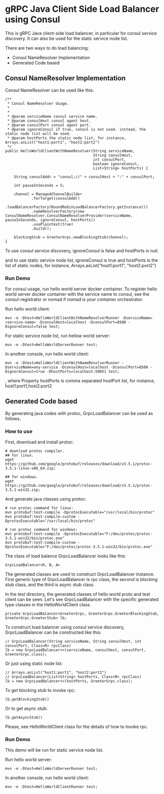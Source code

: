 # gRPC Java Client Side Load Balancer using Consul

This is gRPC Java client-side load balancer, in particular for consul service discovery.
It can also be used for the static service node list.

There are two ways to do load balancing:
- Consul NameResolver Implementation
- Generated Code based

## Consul NameResolver Implementation
Consul NameResolver can be used like this:

    /**
     * Consul NameResolver Usage.
     *
     *
     * @param serviceName consul service name.
     * @param consulHost consul agent host.
     * @param consulPort consul agent port.
     * @param ignoreConsul if true, consul is not used. instead, the static node list will be used.
     * @param hostPorts the static node list, for instance, Arrays.asList("host1:port1", "host2:port2")
     */
    public HelloWorldClientWithNameResolver(String serviceName, 
                                            String consulHost, 
                                            int consulPort, 
                                            boolean ignoreConsul, 
                                            List<String> hostPorts) {

        String consulAddr = "consul://" + consulHost + ":" + consulPort;

        int pauseInSeconds = 5;

        channel = ManagedChannelBuilder
                .forTarget(consulAddr)
                .loadBalancerFactory(RoundRobinLoadBalancerFactory.getInstance())
                .nameResolverFactory(new ConsulNameResolver.ConsulNameResolverProvider(serviceName, pauseInSeconds, ignoreConsul, hostPorts))
                .usePlaintext(true)
                .build();

        blockingStub = GreeterGrpc.newBlockingStub(channel);
    }
    
To use consul service discovery, ignoreConsul is false and hostPorts is null.

and to use static service node list, ignoreConsul is true and hostPorts is the list of static nodes, for instance, Arrays.asList("host1:port1", "host2:port2")


  
### Run Demo
For consul usage, run hello world server docker container.
To register hello world server docker container with the service name to consul, see the consul-registrator or nomad if nomad is your container orchestrator.
    
Run hello world client:

    mvn -e -Dtest=HelloWorldClientWithNameResolverRunner -DserviceName=<service-name> -DconsulHost=localhost -DconsulPort=8500 -DignoreConsul=false test;
    

For static service node list, run hellow world server:

    mvn -e -Dtest=HelloWorldServerRunner test;
    
    
In another console, run hello world client:

    mvn -e -Dtest=HelloWorldClientWithNameResolverRunner -DserviceName=any-service -DconsulHost=localhost -DconsulPort=8500 -DignoreConsul=true -DhostPorts=localhost:50051 test;

, where Property hostPorts is comma separated hostPort list, for instance, host1:port1,host2:port2


## Generated Code based    
By generating java codes with protoc, GrpcLoadBalancer can be used as follows.

### How to use
First, download and install protoc:

    # download protoc compiler.
    ## for linux.
    wget https://github.com/google/protobuf/releases/download/v3.5.1/protoc-3.5.1-linux-x86_64.zip;
 
    ## for windows.
    wget https://github.com/google/protobuf/releases/download/v3.5.1/protoc-3.5.1-win32.zip;


And generate java classes using protoc:

    # run protoc command for linux:
    mvn protobuf:test-compile -DprotocExecutable="/usr/local/bin/protoc"
    mvn protobuf:test-compile-custom -DprotocExecutable="/usr/local/bin/protoc"
            
    # run protoc command for windows:
    mvn protobuf:test-compile -DprotocExecutable="F:/dev/protoc/protoc-3.5.1-win32/bin/protoc.exe"
    mvn protobuf:test-compile-custom -DprotocExecutable="F:/dev/protoc/protoc-3.5.1-win32/bin/protoc.exe"

The class of load balance GrpcLoadBalancer looks like this:

    GrpcLoadBalancer<R, B, A>
    
The generated classes are used to construct GrpcLoadBalancer instance.
First generic type of GrpcLoadBalancer is rpc class, the second is blocking stub class, and the third is async stub class.

In the test directory, the generated classes of hello world proto and test client can be seen.
Let's see GrpcLoadBalancer with the specific generated type classes in the HelloWorldClient class.

    private GrpcLoadBalancer<GreeterGrpc, GreeterGrpc.GreeterBlockingStub, GreeterGrpc.GreeterStub> lb;
    
To construct load balancer using consul service discovery, GrpcLoadBalancer can be constructed like this:
 
    // GrpcLoadBalancer(String serviceName, String consulHost, int consulPort, Class<R> rpcClass)
    lb = new GrpcLoadBalancer<>(serviceName, consulHost, consulPort, GreeterGrpc.class);
    
Or just using static node list:

    // Arrays.asList("host1:port1", "host2:port2")
    // GrpcLoadBalancer(List<String> hostPorts, Class<R> rpcClass)
    lb = new GrpcLoadBalancer<>(hostPorts, GreeterGrpc.class);
 

To get blocking stub to invoke rpc:

    lb.getBlockingStub()
    
Or to get async stub:

    lb.getAsyncStub()
   
Please, see HelloWorldClient class for the details of how to invoke rpc.


### Run Demo
This demo will be run for static service node list.

Run hello world server:

    mvn -e -Dtest=HelloWorldServerRunner test;
    
In another console, run hello world client:

    mvn -e -Dtest=HelloWorldClientRunner test;
